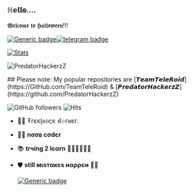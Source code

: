 ### ℍ𝕖𝕝𝕝𝕠.... 

𝖂𝖊𝖑𝖈𝖔𝖒𝖊 𝖙𝖔 𝕳𝖆𝖑𝖑𝖔𝖜𝖊𝖊𝖓!!!


[![Generic badge](https://img.shields.io/badge/REACHME-@-<COLOR>.svg)](https://github.com/PredatorHackerzZ)[![telegram badge](https://img.shields.io/badge/꧁✧ƤℜɆĐ₳₮Øℜ✧꧂-30302f?style=flat&logo=telegram)](https://telegram.dog/PredatorHackerzZ)



[![Stats](https://github-readme-stats.vercel.app/api?username=PredatorHackerzZ&hide=prs&count_private=true&show_icons=true&theme=algolia)](https://github.com/anuraghazra/github-readme-stats)
<p align="left"> <img src="https://komarev.com/ghpvc/?username=PredatorHackerzZ&label=Profile%20views&color=0e75b6&style=flat" alt="PredatorHackerzZ" /> </p>
## Please note: My popular repositories are [𝙏𝙚𝙖𝙢𝙏𝙚𝙡𝙚𝙍𝙤𝙞𝙙](https://GitHub.com/TeamTeleRoid) & [𝙋𝙧𝙚𝙙𝙖𝙩𝙤𝙧𝙃𝙖𝙘𝙠𝙚𝙧𝙯𝙕](https://github.com/PredatorHackerzZ)
                


![GitHub followers](https://img.shields.io/github/followers/PredatorHackerzZ?style=social)     ![Hits](https://hits.seeyoufarm.com/api/count/incr/badge.svg?url=https://github.com/PredatorHackerzZ/)

- 👨‍💼 Ŧгєєɭคภςє ฬ๏гкєг.
- 👨‍💻 <b>nσσв cσdєr</b>
- 📚 <b>trчíng 2 lєαrn</b> 🚶🏻‍♂️🚶🏻‍♂️
- 🛡 <b>still мιѕтαкєѕ нαρρєи</b> 🤷‍♂️

  [![Generic badge](https://img.shields.io/badge/AnyㅤDσυႦƚʂ.ping@-TeleRoidGroup-RED.svg)](https://telegram.dog/TeleRoidGroup)
